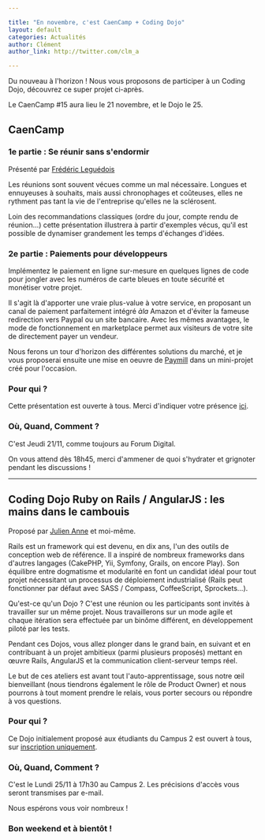 ```yaml
---

title: "En novembre, c'est CaenCamp + Coding Dojo"
layout: default
categories: Actualités
author: Clément
author_link: http://twitter.com/clm_a

---
```


Du nouveau à l'horizon ! Nous vous proposons de participer à un Coding Dojo, découvrez ce super projet ci-après.

Le CaenCamp #15 aura lieu le 21 novembre, et le Dojo le 25.

## CaenCamp


### 1e partie : Se réunir sans s'endormir

Présenté par [Frédéric Leguédois](http://twitter.com/f_leguedois)

Les réunions sont souvent vécues comme un mal nécessaire. Longues et ennuyeuses à souhaits, mais aussi chronophages et coûteuses, elles ne rythment pas tant la vie de l'entreprise qu'elles ne la sclérosent.

Loin des recommandations classiques (ordre du jour, compte rendu de réunion...) cette présentation illustrera à partir d'exemples vécus, qu'il est possible de dynamiser grandement les temps d'échanges d'idées.

### 2e partie : Paiements pour développeurs

Implémentez le paiement en ligne sur-mesure en quelques lignes de code pour jongler avec les numéros de carte bleues en toute sécurité et monétiser votre projet.

Il s'agit là d'apporter une vraie plus-value à votre service, en proposant un canal de paiement parfaitement intégré *àla* Amazon et d'éviter la fameuse redirection vers Paypal ou un site bancaire.
Avec les mêmes avantages, le mode de fonctionnement en marketplace permet aux visiteurs de votre site de directement payer un vendeur.

Nous ferons un tour d'horizon des différentes solutions du marché, et je vous proposerai ensuite une mise en oeuvre de [Paymill](http://paymill.com) dans un mini-projet créé pour l'occasion.

### Pour qui ?

Cette présentation est ouverte à tous. Merci d'indiquer votre présence [ici](https://docs.google.com/forms/d/1tvKL-H9H5IH6E87gJTdmlDDOW6M5Ut6FsrBdSIXa9q0/viewform).

### Où, Quand, Comment ?

C'est Jeudi 21/11, comme toujours au Forum Digital.

On vous attend dès 18h45, merci d'ammener de quoi s'hydrater et grignoter pendant les discussions !




--------------------------

## Coding Dojo Ruby on Rails / AngularJS : les mains dans le cambouis

Proposé par [Julien Anne](http://twitter.com/Julien_ANNE) et moi-même.

Rails est un framework qui est devenu, en dix ans, l'un des outils de conception web de référence.
Il a inspiré de nombreux frameworks dans d'autres langages (CakePHP, Yii, Symfony, Grails, on encore Play).
Son équilibre entre dogmatisme et modularité en font un candidat idéal pour tout projet nécessitant un processus de déploiement industrialisé (Rails peut fonctionner par défaut avec SASS / Compass, CoffeeScript, Sprockets...).

Qu'est-ce qu'un Dojo ?
C'est une réunion ou les participants sont invités à travailler sur un même projet.
Nous travaillerons sur un mode agile et chaque itération sera effectuée par un binôme différent, en développement piloté par les tests.

Pendant ces Dojos, vous allez plonger dans le grand bain, en suivant et en contribuant à un projet ambitieux (parmi plusieurs proposés) mettant en œuvre Rails, AngularJS et la communication client-serveur temps réel.

Le but de ces ateliers est avant tout l'auto-apprentissage, sous notre œil bienveillant (nous tiendrons également le rôle de Product Owner) et nous pourrons à tout moment prendre le relais, vous porter secours ou répondre à vos questions.


### Pour qui ?

Ce Dojo initialement proposé aux étudiants du Campus 2 est ouvert à tous, sur [inscription uniquement](https://docs.google.com/forms/d/1O7p8g2Rx9EmglHEhuv7_nBvyFuzYR4X1dTleqXcJHGo/viewform).

### Où, Quand, Comment ?

C'est le Lundi 25/11 à 17h30 au Campus 2.
Les précisions d'accès vous seront transmises par e-mail.

Nous espérons vous voir nombreux !




### Bon weekend et à bientôt !




